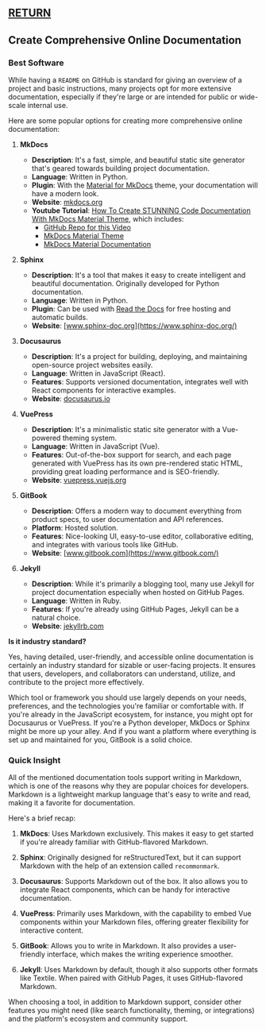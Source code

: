## [RETURN](https://github.com/plexoio/py/blob/main/documentation/snack/developer-snack/overview.md)

## Create Comprehensive Online Documentation

### Best Software

While having a `README` on GitHub is standard for giving an overview of a project and basic instructions, many projects opt for more extensive documentation, especially if they're large or are intended for public or wide-scale internal use. 

Here are some popular options for creating more comprehensive online documentation:

1. **MkDocs**
    - **Description**: It's a fast, simple, and beautiful static site generator that's geared towards building project documentation. 
    - **Language**: Written in Python.
    - **Plugin**: With the [Material for MkDocs](https://squidfunk.github.io/mkdocs-material/) theme, your documentation will have a modern look.
    - **Website**: [mkdocs.org](https://www.mkdocs.org/)
    - **Youtube Tutorial**: [How To Create STUNNING Code Documentation With MkDocs Material Theme](https://www.youtube.com/watch?v=Q-YA_dA8C20), which includes:
        -  [GitHub Repo for this Video](https://www.youtube.com/redirect?event=video_description&redir_token=QUFFLUhqbnVFMjhWYk5xSGQ3cUlwVG1RTzR1NGRYRHI1QXxBQ3Jtc0tuVkMzX19ZYlVIYk56LUFGRnJraE5jalJBam9UMFVBSGwzRlRmb2p0NkQ1WEROVW9mQWI3NjZrNEM0SXFUem0yR3J3RUJ1VEdDS0hJRDdfenpSaVBWYjY3VmZsbWRSWGJSN1AtaGc1NTk5ZGNQTS1waw&q=https%3A%2F%2Fgithub.com%2Fjames-willett%2Fmkdocs-material-youtube-tutorial&v=Q-YA_dA8C20)
        - [MkDocs Material Theme](https://www.youtube.com/redirect?event=video_description&redir_token=QUFFLUhqbHpEcEdGbUV2SW01dEJJWGIzNlM1OUVPSk1mUXxBQ3Jtc0ttYjFrRVZSZUQyalk1VExvMXc5eHNRM3pKRG02ZHFPWUF0ZWNrSWhkYldhMnItX2tSUVhONHczZ0VnNGJhOERoa1o5d3RZdE1pNmNuZ1NSOVJiWW4yc3V2dFV1NW1jZTFwU2tvOUZ5ZzhjSUJ5bkUwaw&q=https%3A%2F%2Fsquidfunk.github.io%2Fmkdocs-material%2F&v=Q-YA_dA8C20)
        - [MkDocs Material Documentation](https://www.youtube.com/redirect?event=video_description&redir_token=QUFFLUhqbWRxajlWNzhwNFp2bm16WXh6NUJGb0NfMHZkUXxBQ3Jtc0tuS1ZseVFPaXRzelJtb1FEMEtBanZRU0haOGkwWUQ0cDJKbUJodzE4ZU9SeEVWVzBSdnQxVlVYTnVoMmpFVllVdkVPNE1oMWZjMU9icG1SNXI4U3FCcHJOLUZRMGhYZUNpYVJOY0RSS3QxRDVTRWpKRQ&q=https%3A%2F%2Fsquidfunk.github.io%2Fmkdocs-material%2Freference%2Fcode-blocks%2F&v=Q-YA_dA8C20)

2. **Sphinx**
    - **Description**: It's a tool that makes it easy to create intelligent and beautiful documentation. Originally developed for Python documentation.
    - **Language**: Written in Python.
    - **Plugin**: Can be used with [Read the Docs](https://readthedocs.org/) for free hosting and automatic builds.
    - **Website**: [www.sphinx-doc.org](https://www.sphinx-doc.org/)

3. **Docusaurus**
    - **Description**: It's a project for building, deploying, and maintaining open-source project websites easily.
    - **Language**: Written in JavaScript (React).
    - **Features**: Supports versioned documentation, integrates well with React components for interactive examples.
    - **Website**: [docusaurus.io](https://docusaurus.io/)

4. **VuePress**
    - **Description**: It's a minimalistic static site generator with a Vue-powered theming system.
    - **Language**: Written in JavaScript (Vue).
    - **Features**: Out-of-the-box support for search, and each page generated with VuePress has its own pre-rendered static HTML, providing great loading performance and is SEO-friendly.
    - **Website**: [vuepress.vuejs.org](https://vuepress.vuejs.org/)

5. **GitBook**
    - **Description**: Offers a modern way to document everything from product specs, to user documentation and API references.
    - **Platform**: Hosted solution.
    - **Features**: Nice-looking UI, easy-to-use editor, collaborative editing, and integrates with various tools like GitHub.
    - **Website**: [www.gitbook.com](https://www.gitbook.com/)

6. **Jekyll**
    - **Description**: While it's primarily a blogging tool, many use Jekyll for project documentation especially when hosted on GitHub Pages.
    - **Language**: Written in Ruby.
    - **Features**: If you're already using GitHub Pages, Jekyll can be a natural choice.
    - **Website**: [jekyllrb.com](https://jekyllrb.com/)

**Is it industry standard?**

Yes, having detailed, user-friendly, and accessible online documentation is certainly an industry standard for sizable or user-facing projects. It ensures that users, developers, and collaborators can understand, utilize, and contribute to the project more effectively. 

Which tool or framework you should use largely depends on your needs, preferences, and the technologies you're familiar or comfortable with. If you're already in the JavaScript ecosystem, for instance, you might opt for Docusaurus or VuePress. If you're a Python developer, MkDocs or Sphinx might be more up your alley. And if you want a platform where everything is set up and maintained for you, GitBook is a solid choice.

### Quick Insight

All of the mentioned documentation tools support writing in Markdown, which is one of the reasons why they are popular choices for developers. Markdown is a lightweight markup language that's easy to write and read, making it a favorite for documentation.

Here's a brief recap:

1. **MkDocs**: Uses Markdown exclusively. This makes it easy to get started if you're already familiar with GitHub-flavored Markdown.

2. **Sphinx**: Originally designed for reStructuredText, but it can support Markdown with the help of an extension called `recommonmark`.

3. **Docusaurus**: Supports Markdown out of the box. It also allows you to integrate React components, which can be handy for interactive documentation.

4. **VuePress**: Primarily uses Markdown, with the capability to embed Vue components within your Markdown files, offering greater flexibility for interactive content.

5. **GitBook**: Allows you to write in Markdown. It also provides a user-friendly interface, which makes the writing experience smoother.

6. **Jekyll**: Uses Markdown by default, though it also supports other formats like Textile. When paired with GitHub Pages, it uses GitHub-flavored Markdown.

When choosing a tool, in addition to Markdown support, consider other features you might need (like search functionality, theming, or integrations) and the platform's ecosystem and community support.